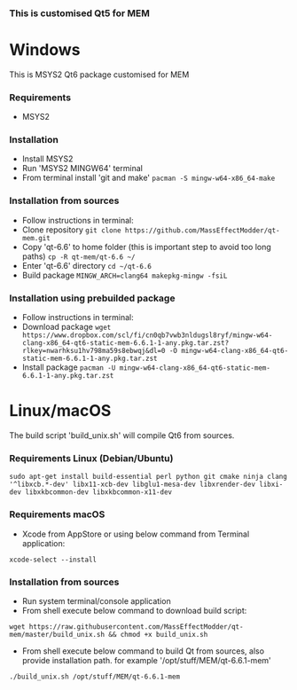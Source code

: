 ### This is customised Qt5 for MEM ###

# Windows #
This is MSYS2 Qt6 package customised for MEM

### Requirements ###
 - MSYS2

### Installation ###
 - Install MSYS2
 - Run 'MSYS2 MINGW64' terminal
 - From terminal install 'git and make' `pacman -S mingw-w64-x86_64-make`

### Installation from sources ###
 - Follow instructions in terminal:
 - Clone repository `git clone https://github.com/MassEffectModder/qt-mem.git`
 - Copy 'qt-6.6' to home folder (this is important step to avoid too long paths) `cp -R qt-mem/qt-6.6 ~/`
 - Enter 'qt-6.6' directory `cd ~/qt-6.6`
 - Build package `MINGW_ARCH=clang64 makepkg-mingw -fsiL`

### Installation using prebuilded package ###
 - Follow instructions in terminal:
 - Download package `wget https://www.dropbox.com/scl/fi/cn0qb7vwb3nldugsl8ryf/mingw-w64-clang-x86_64-qt6-static-mem-6.6.1-1-any.pkg.tar.zst?rlkey=nwarhksu1hv798ma59s8ebwqj&dl=0 -O mingw-w64-clang-x86_64-qt6-static-mem-6.6.1-1-any.pkg.tar.zst`
 - Install package `pacman -U mingw-w64-clang-x86_64-qt6-static-mem-6.6.1-1-any.pkg.tar.zst`

# Linux/macOS #
The build script 'build_unix.sh' will compile Qt6 from sources.

### Requirements Linux (Debian/Ubuntu) ###
`sudo apt-get install build-essential perl python git cmake ninja clang '^libxcb.*-dev' libx11-xcb-dev libglu1-mesa-dev libxrender-dev libxi-dev libxkbcommon-dev libxkbcommon-x11-dev`

### Requirements macOS ###
- Xcode from AppStore or using below command from Terminal application:

`xcode-select --install`

### Installation from sources ###
- Run system terminal/console application
- From shell execute below command to download build script:

`wget https://raw.githubusercontent.com/MassEffectModder/qt-mem/master/build_unix.sh && chmod +x build_unix.sh`

- From shell execute below command to build Qt from sources, also provide installation path. for example '/opt/stuff/MEM/qt-6.6.1-mem'

`./build_unix.sh /opt/stuff/MEM/qt-6.6.1-mem`
